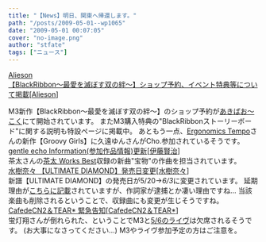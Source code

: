 ```yaml
---
title: "【News】明日、関東へ帰還します。"
path: "/posts/2009-05-01--wp1065"
date: "2009-05-01 00:07:05"
cover: "no-image.png"
author: "stfate"
tags: ["ニュース"]
---
```


<style type="text/css">
<!--
p {white-space: pre-wrap};
-->
</style>

<a class="topics" href="http://www.alieson.net/html/" target="_blank">Alieson 【BlackRibbon～最愛を滅ぼす双の絆～】ショップ予約、イベント特典等について掲載</a><span class="junre">[<a href="http://www.alieson.net/html/" target="_blank">Alieson</a>]</span>
<div class="news">M3新作【BlackRibbon～最愛を滅ぼす双の絆～】のショップ予約が<a href="http://www.akibaoo.com/02/commodity_param/t/0/ctc/+/shc/0/cmc/2500020082201/backURL/+02+main" target="_blank">あきばお～こく</a>にて開始されています。
またM3購入特典の"BlackRibbonストーリーボード"に関する説明も特設ページに掲載中。
あともう一点、<a href="http://www.ertempo.skr.jp/home/" target="_blank">Ergonomics Tempo</a>さんの新作【Groovy Girls】に久遠ゆんさんがCho.参加されているそうです。</div>
<a class="topics" href="http://www.gentleecho.net/info.html" target="_blank">gentle echo Information(参加作品情報)更新</a><span class="junre">[<a href="http://www.gentleecho.net/" target="_blank">伊藤賢治</a>]</span>
<div class="news">茶太さんの<a href="http://www.team-e.co.jp/sp/chataworksbest/" target="_blank">茶太 Works Best</a>収録の新曲"宝物"の作曲を担当されています。</div>
<a class="topics" href="http://www.mizukinana.jp/special/diamond/index.html" target="_blank">水樹奈々 【ULTIMATE DIAMOND】発売日変更</a><span class="junre">[<a href="http://www.mizukinana.jp/" target="_blank">水樹奈々</a>]</span>
<div class="news">新譜【ULTIMATE DIAMOND】の発売日が5/20→<em>6/3</em>に変更されています。
延期理由が<a href="http://www.kingrecords.co.jp/mizukinana/index.html" target="_blank">こちらに記載</a>されていますが、作詞家が逮捕とか凄い理由ですね…
当該楽曲も削除されるということで、収録曲にも変更が生じそうですね。</div>
<a class="topics" href="http://homepage2.nifty.com/cn2/" target="_blank">CafedeCN2＆TEAR* 緊急告知</a><span class="junre">[<a href="http://homepage2.nifty.com/cn2/" target="_blank">CafedeCN2＆TEAR*</a>]</span>
<div class="news">蛍灯翔さんが倒れられた、ということでM3と<a href="http://crlive.xii.jp/" target="_blank">5/6のライヴ</a>は欠席されるそうです。
(お大事になさってください…)
M3やライヴ参加予定の方はご注意を。</div>
